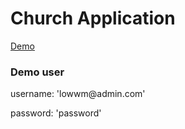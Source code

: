 # Church Application
<a href="https://congregation-suite.vercel.app/dashboard/users">Demo</a>

<h3>Demo user</h3>
<p>username:   'lowwm@admin.com'</p>
<p>password: 'password' </p>
